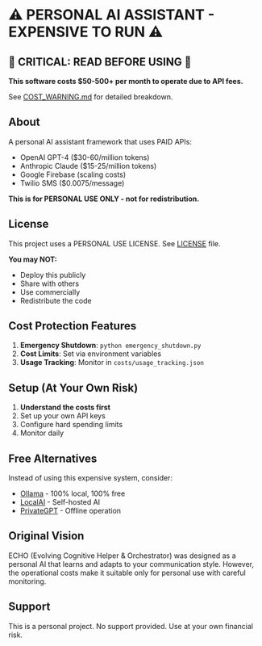 # ⚠️ PERSONAL AI ASSISTANT - EXPENSIVE TO RUN ⚠️

## 🚨 CRITICAL: READ BEFORE USING 🚨

**This software costs $50-500+ per month to operate due to API fees.**

See [COST_WARNING.md](COST_WARNING.md) for detailed breakdown.

## About

A personal AI assistant framework that uses PAID APIs:
- OpenAI GPT-4 ($30-60/million tokens)
- Anthropic Claude ($15-25/million tokens)  
- Google Firebase (scaling costs)
- Twilio SMS ($0.0075/message)

**This is for PERSONAL USE ONLY - not for redistribution.**

## License

This project uses a PERSONAL USE LICENSE. See [LICENSE](LICENSE) file.

**You may NOT:**
- Deploy this publicly
- Share with others
- Use commercially
- Redistribute the code

## Cost Protection Features

1. **Emergency Shutdown**: `python emergency_shutdown.py`
2. **Cost Limits**: Set via environment variables
3. **Usage Tracking**: Monitor in `costs/usage_tracking.json`

## Setup (At Your Own Risk)

1. **Understand the costs first**
2. Set up your own API keys
3. Configure hard spending limits
4. Monitor daily

## Free Alternatives

Instead of using this expensive system, consider:
- [Ollama](https://ollama.ai/) - 100% local, 100% free
- [LocalAI](https://localai.io/) - Self-hosted AI
- [PrivateGPT](https://github.com/imartinez/privateGPT) - Offline operation

## Original Vision

ECHO (Evolving Cognitive Helper & Orchestrator) was designed as a personal AI that learns and adapts to your communication style. However, the operational costs make it suitable only for personal use with careful monitoring.

## Support

This is a personal project. No support provided. Use at your own financial risk.